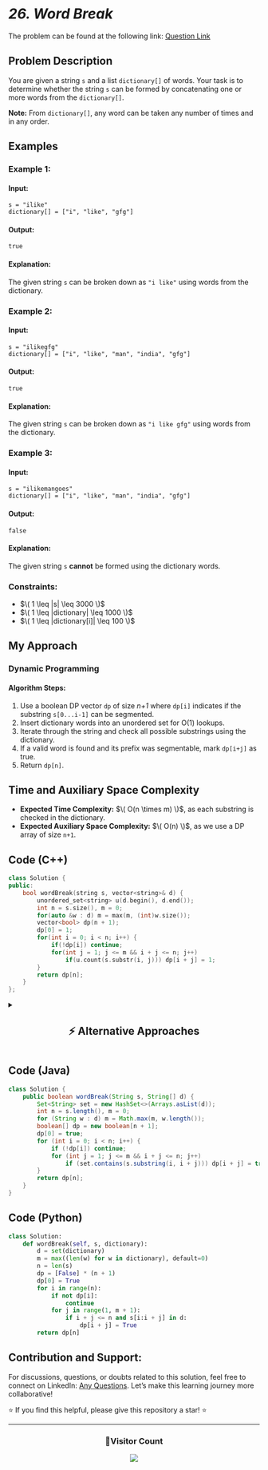 # _26. Word Break_

The problem can be found at the following link: [Question Link](https://www.geeksforgeeks.org/problems/word-break1352/1)

## **Problem Description**

You are given a string `s` and a list `dictionary[]` of words. Your task is to determine whether the string `s` can be formed by concatenating one or more words from the `dictionary[]`.

**Note:** From `dictionary[]`, any word can be taken any number of times and in any order.

## **Examples**

### **Example 1:**

#### **Input:**

```plaintext
s = "ilike"
dictionary[] = ["i", "like", "gfg"]
```

#### **Output:**

```plaintext
true
```

#### **Explanation:**

The given string `s` can be broken down as `"i like"` using words from the dictionary.

### **Example 2:**

#### **Input:**

```plaintext
s = "ilikegfg"
dictionary[] = ["i", "like", "man", "india", "gfg"]
```

#### **Output:**

```plaintext
true
```

#### **Explanation:**

The given string `s` can be broken down as `"i like gfg"` using words from the dictionary.

### **Example 3:**

#### **Input:**

```plaintext
s = "ilikemangoes"
dictionary[] = ["i", "like", "man", "india", "gfg"]
```

#### **Output:**

```plaintext
false
```

#### **Explanation:**

The given string `s` **cannot** be formed using the dictionary words.

### **Constraints:**

- $\( 1 \leq |s| \leq 3000 \)$
- $\( 1 \leq |dictionary| \leq 1000 \)$
- $\( 1 \leq |dictionary[i]| \leq 100 \)$

## **My Approach**

### **Dynamic Programming**

#### **Algorithm Steps:**

1. Use a boolean DP vector `dp` of size _n+1_ where `dp[i]` indicates if the substring `s[0...i-1]` can be segmented.
2. Insert dictionary words into an unordered set for O(1) lookups.
3. Iterate through the string and check all possible substrings using the dictionary.
4. If a valid word is found and its prefix was segmentable, mark `dp[i+j]` as true.
5. Return `dp[n]`.

## **Time and Auxiliary Space Complexity**

- **Expected Time Complexity:** $\( O(n \times m) \)$, as each substring is checked in the dictionary.
- **Expected Auxiliary Space Complexity:** $\( O(n) \)$, as we use a DP array of size `n+1`.

## **Code (C++)**

```cpp
class Solution {
public:
    bool wordBreak(string s, vector<string>& d) {
        unordered_set<string> u(d.begin(), d.end());
        int n = s.size(), m = 0;
        for(auto &w : d) m = max(m, (int)w.size());
        vector<bool> dp(n + 1);
        dp[0] = 1;
        for(int i = 0; i < n; i++) {
            if(!dp[i]) continue;
            for(int j = 1; j <= m && i + j <= n; j++)
                if(u.count(s.substr(i, j))) dp[i + j] = 1;
        }
        return dp[n];
    }
};
```

<details>
<summary><h2 align="center">⚡ Alternative Approaches</h2></summary>

### **1️⃣ Dynamic Programming (Optimized Iterative DP)**

#### **Algorithm Steps:**

1. Use a boolean DP vector `dp` of size _n+1_ where `dp[i]` indicates if the substring `s[0...i-1]` can be segmented.
2. Insert dictionary words into an unordered set for O(1) lookups.
3. Iterate through the string and check all possible substrings using the dictionary.
4. If a valid word is found and its prefix was segmentable, mark `dp[i+j]` as true.
5. Return `dp[n]`.

```cpp
class Solution {
public:
    bool wordBreak(string s, vector<string>& wordDict) {
        unordered_set<string> dict(wordDict.begin(), wordDict.end());
        int n = s.size(), maxLen = 0;
        for (auto &w : wordDict) maxLen = max(maxLen, (int)w.size());

        vector<bool> dp(n + 1, false);
        dp[0] = true;

        for (int i = 0; i < n; i++) {
            if (!dp[i]) continue;
            for (int j = 1; j <= maxLen && i + j <= n; j++) {
                if (dict.count(s.substr(i, j))) dp[i + j] = true;
            }
        }
        return dp[n];
    }
};
```

✅ **Time Complexity:** O(n × m)  
✅ **Space Complexity:** O(n)

### **2️⃣ Trie-Based Approach with DFS and DP**

#### **Algorithm Steps:**

1. Build a Trie from the dictionary words.
2. Use a DP vector where `dp[i]` is true if `s[i...n-1]` can be segmented.
3. Start from the end of the string, traverse the Trie, and mark segmentable indexes.
4. Return `dp[0]`.

```cpp
struct TrieNode {
    bool isEnd;
    unordered_map<char, TrieNode*> children;
    TrieNode() : isEnd(false) {}
};

class Trie {
public:
    TrieNode* root;
    Trie() { root = new TrieNode(); }
    void insert(const string &word) {
        TrieNode* node = root;
        for(char c : word) {
            if(!node->children.count(c))
                node->children[c] = new TrieNode();
            node = node->children[c];
        }
        node->isEnd = true;
    }
};

class Solution {
public:
    bool wordBreak(string s, vector<string>& d) {
        Trie trie;
        for(auto &w: d) trie.insert(w);
        int n = s.size();
        vector<bool> dp(n + 1, false);
        dp[n] = true;
        for(int i = n - 1; i >= 0; i--) {
            TrieNode* node = trie.root;
            for(int j = i; j < n; j++){
                char c = s[j];
                if(!node->children.count(c)) break;
                node = node->children[c];
                if(node->isEnd && dp[j+1]){
                    dp[i] = true;
                    break;
                }
            }
        }
        return dp[0];
    }
};
```

✅ **Time Complexity:** O(n × m), where _m_ is the maximum word length  
✅ **Space Complexity:** O(n + total characters in dictionary)

## **Comparison of Approaches**

| **Approach**                        | ⏱️ **Time Complexity** | 🗂️ **Space Complexity** | ✅ **Pros**                       | ⚠️ **Cons**                  |
| ----------------------------------- | ---------------------- | ----------------------- | --------------------------------- | ---------------------------- |
| **Dynamic Programming (Optimized)** | 🟢 O(n × m)            | 🟢 O(n)                 | Efficient and easy to implement   | Still requires full DP array |
| **Trie-Based Approach**             | 🟢 O(n × m)            | 🟡 O(n + dictionary)    | Faster lookups, avoids substrings | More complex implementation  |

✅ **Best Choice?**

- If you want **best efficiency**: Use **DP Optimized** approach.
- If you prefer **Trie-based lookup**: Use **Trie + DP**.

</details>

## **Code (Java)**

```java
class Solution {
    public boolean wordBreak(String s, String[] d) {
        Set<String> set = new HashSet<>(Arrays.asList(d));
        int n = s.length(), m = 0;
        for (String w : d) m = Math.max(m, w.length());
        boolean[] dp = new boolean[n + 1];
        dp[0] = true;
        for (int i = 0; i < n; i++) {
            if (!dp[i]) continue;
            for (int j = 1; j <= m && i + j <= n; j++)
                if (set.contains(s.substring(i, i + j))) dp[i + j] = true;
        }
        return dp[n];
    }
}
```

## **Code (Python)**

```python
class Solution:
    def wordBreak(self, s, dictionary):
        d = set(dictionary)
        m = max((len(w) for w in dictionary), default=0)
        n = len(s)
        dp = [False] * (n + 1)
        dp[0] = True
        for i in range(n):
            if not dp[i]:
                continue
            for j in range(1, m + 1):
                if i + j <= n and s[i:i + j] in d:
                    dp[i + j] = True
        return dp[n]
```

## **Contribution and Support:**

For discussions, questions, or doubts related to this solution, feel free to connect on LinkedIn: [Any Questions](https://www.linkedin.com/in/patel-hetkumar-sandipbhai-8b110525a/). Let’s make this learning journey more collaborative!

⭐ If you find this helpful, please give this repository a star! ⭐

---

<div align="center">
  <h3><b>📍Visitor Count</b></h3>
</div>

<p align="center">
  <img src="https://visitor-badge.laobi.icu/badge?page_id=Hunterdii.GeeksforGeeks-POTD" />
</p>
